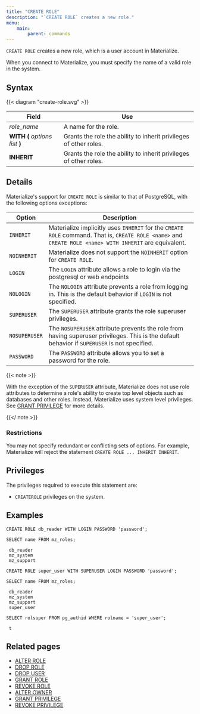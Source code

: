 ```yaml
---
title: "CREATE ROLE"
description: "`CREATE ROLE` creates a new role."
menu:
    main:
        parent: commands
---
```


`CREATE ROLE` creates a new role, which is a user account in Materialize.

When you connect to Materialize, you must specify the name of a valid role in
the system.

## Syntax

{{< diagram "create-role.svg" >}}

| Field                           | Use                                                               |
| ------------------------------- | ----------------------------------------------------------------- |
| _role_name_                     | A name for the role.                                              |
| **WITH (** _options list_ **)** | Grants the role the ability to inherit privileges of other roles. |
| **INHERIT**                     | Grants the role the ability to inherit privileges of other roles. |

## Details

Materialize's support for `CREATE ROLE` is similar to that of PostgreSQL, with
the following options exceptions:

| Option        | Description                                                                                                                                              |
| ------------- | -------------------------------------------------------------------------------------------------------------------------------------------------------- |
| `INHERIT`     | Materialize implicitly uses `INHERIT` for the `CREATE ROLE` command. That is, `CREATE ROLE <name>` and `CREATE ROLE <name> WITH INHERIT` are equivalent. |
| `NOINHERIT`   | Materialize does not support the `NOINHERIT` option for `CREATE ROLE`.                                                                                   |
| `LOGIN`       | The `LOGIN` attribute allows a role to login via the postgresql or web endpoints                                                                         |
| `NOLOGIN`     | The `NOLOGIN` attribute prevents a role from logging in. This is the default behavior if `LOGIN` is not specified.                                       |
| `SUPERUSER`   | The `SUPERUSER` attribute grants the role superuser privileges.                                                                                          |
| `NOSUPERUSER` | The `NOSUPERUSER` attribute prevents the role from having superuser privileges. This is the default behavior if `SUPERUSER` is not specified.            |
| `PASSWORD`    | The `PASSWORD` attribute allows you to set a password for the role.                                                                                      |

{{< note >}}

With the exception of the `SUPERUSER` attribute, Materialize does not use role attributes to determine a role's ability to create
top level objects such as databases and other roles. Instead, Materialize uses
system level privileges. See [GRANT PRIVILEGE](../grant-privilege) for more
details.

{{</ note >}}

### Restrictions

You may not specify redundant or conflicting sets of options. For example,
Materialize will reject the statement `CREATE ROLE ... INHERIT INHERIT`.

## Privileges

The privileges required to execute this statement are:

-   `CREATEROLE` privileges on the system.

## Examples

```mzsql
CREATE ROLE db_reader WITH LOGIN PASSWORD 'password';
```

```mzsql
SELECT name FROM mz_roles;
```

```nofmt
 db_reader
 mz_system
 mz_support
```

```mzsql
CREATE ROLE super_user WITH SUPERUSER LOGIN PASSWORD 'password';
```

```mzsql
SELECT name FROM mz_roles;
```

```nofmt
 db_reader
 mz_system
 mz_support
 super_user
```

```mzsql
SELECT rolsuper FROM pg_authid WHERE rolname = 'super_user';
```

```nofmt
 t
```

## Related pages

-   [ALTER ROLE](../alter-role)
-   [DROP ROLE](../drop-role)
-   [DROP USER](../drop-user)
-   [GRANT ROLE](../grant-role)
-   [REVOKE ROLE](../revoke-role)
-   [ALTER OWNER](../alter-owner)
-   [GRANT PRIVILEGE](../grant-privilege)
-   [REVOKE PRIVILEGE](../revoke-privilege)

```

```
